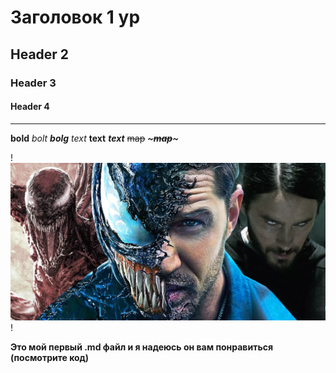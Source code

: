 # Заголовок 1 ур
## Header 2
### Header 3
#### Header 4

___

**bold**
*bolt*
***bolg***
_text_
__text__
___text___
~~map~~
***~~~map~~~***

!![alt text](image-1.png)!

**Это мой первый .md файл и я надеюсь он вам понравиться (посмотрите код)**